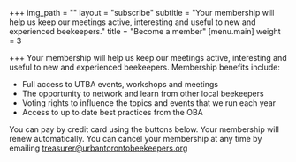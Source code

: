 +++
img_path = ""
layout = "subscribe"
subtitle = "Your membership will help us keep our meetings active, interesting and useful to new and experienced beekeepers."
title = "Become a member"
[menu.main]
weight = 3

+++
Your membership will help us keep our meetings active, interesting and useful to new and experienced beekeepers. Membership benefits include:

* Full access to UTBA events, workshops and meetings
* The opportunity to network and learn from other local beekeepers
* Voting rights to influence the topics and events that we run each year
* Access to up to date best practices from the OBA

You can pay by credit card using the buttons below. Your membership will renew automatically. You can cancel your membership at any time by emailing treasurer@urbantorontobeekeepers.org